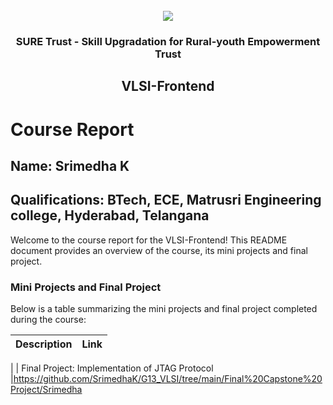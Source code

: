 <!-- PROJECT LOGO -->
<br />

<div align="center">
   <img src='https://user-images.githubusercontent.com/73131499/166115643-d3187f47-d38f-41b2-ae42-5ecbbc60de14.png' />


<h3 align="center">SURE Trust - Skill Upgradation for Rural-youth Empowerment Trust</h3>
  <h2>VLSI-Frontend</h2>
</div>

# Course Report

## Name: Srimedha K

## Qualifications: BTech, ECE, Matrusri Engineering college, Hyderabad, Telangana 

Welcome to the course report for the VLSI-Frontend! This README document provides an overview of the course, its mini projects and final project.

### Mini Projects and Final Project

Below is a table summarizing the mini projects and final project completed during the course:

| Description                               | Link                                    |
|-------------------------------------------|-----------------------------------------|
| 
| Final Project:  Implementation of JTAG Protocol       |https://github.com/SrimedhaK/G13_VLSI/tree/main/Final%20Capstone%20Project/Srimedha
